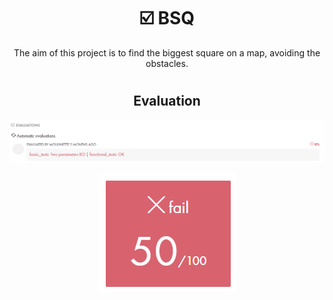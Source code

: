 # <h1 align="center"> :ballot_box_with_check: BSQ</h1>
<p align="center">
The aim of this project is to find the biggest square on a map, avoiding the obstacles.
</p>

# <h2 align="center"> Evaluation </h1>
<p align="center">
<a><img src="resources/evaluation2.png" alt="evaluation2" width=800 class="centerImage"/></a>
</p>
<p align="center">
<a><img src="resources/evaluation.png" alt="evaluation" class="centerImage"/></a>
</p>


